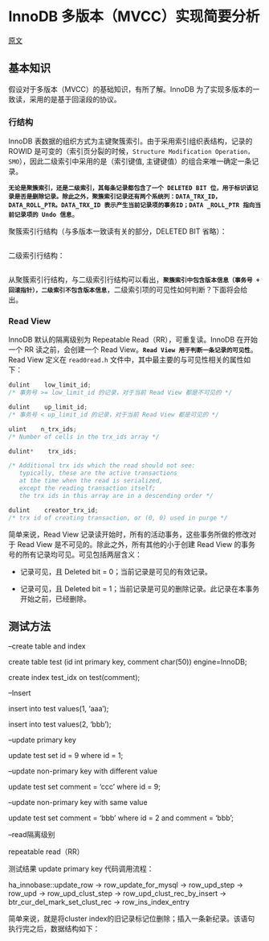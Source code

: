 # InnoDB 多版本（MVCC）实现简要分析

[原文](http://hedengcheng.com/?p=148)

## 基本知识

假设对于多版本（MVCC）的基础知识，有所了解。InnoDB 为了实现多版本的一致读，采用的是基于回滚段的协议。

### 行结构

InnoDB 表数据的组织方式为主键聚簇索引。由于采用索引组织表结构，记录的 ROWID 是可变的（索引页分裂的时候，`Structure Modification Operation，SMO`），因此二级索引中采用的是（索引键值, 主键键值）的组合来唯一确定一条记录。

**`无论是聚簇索引，还是二级索引，其每条记录都包含了一个 DELETED BIT 位，用于标识该记录是否是删除记录。除此之外，聚簇索引记录还有两个系统列：DATA_TRX_ID，DATA_ROLL_PTR。DATA_TRX_ID 表示产生当前记录项的事务ID；DATA _ROLL_PTR 指向当前记录项的 Undo 信息`**。

聚簇索引行结构（与多版本一致读有关的部分，DELETED BIT 省略）：

![]()

二级索引行结构：

![]()

从聚簇索引行结构，与二级索引行结构可以看出，**`聚簇索引中包含版本信息（事务号 + 回滚指针），二级索引不包含版本信息`**，二级索引项的可见性如何判断？下面将会给出。

### Read View

InnoDB 默认的隔离级别为 Repeatable Read（RR），可重复读。InnoDB 在开始一个 RR 读之前，会创建一个 Read View。**`Read View 用于判断一条记录的可见性`**。Read View 定义在 `read0read.h` 文件中，其中最主要的与可见性相关的属性如下：

``` c
dulint    low_limit_id;
/* 事务号 >= low_limit_id 的记录，对于当前 Read View 都是不可见的 */

dulint    up_limit_id;
/* 事务号 < up_limit_id 的记录，对于当前 Read View 都是可见的 */

ulint    n_trx_ids;
/* Number of cells in the trx_ids array */

dulint*    trx_ids;

/* Additional trx ids which the read should not see: 
   typically, these are the active transactions 
   at the time when the read is serialized,
   except the reading transaction itself; 
   the trx ids in this array are in a descending order */

dulint    creator_trx_id;
/* trx id of creating transaction, or (0, 0) used in purge */
```

简单来说，Read View 记录读开始时，所有的活动事务，这些事务所做的修改对于 Read View 是不可见的。除此之外，所有其他的小于创建 Read View 的事务号的所有记录均可见。可见包括两层含义：

* 记录可见，且 Deleted bit = 0；当前记录是可见的有效记录。

* 记录可见，且 Deleted bit = 1；当前记录是可见的删除记录。此记录在本事务开始之前，已经删除。

## 测试方法
–create table and index

create table test (id int primary key, comment char(50)) engine=InnoDB;

create index test_idx on test(comment);

–Insert

insert into test values(1, ‘aaa’);

insert into test values(2, ‘bbb’);

 

–update primary key

update test set id = 9 where id = 1;

 

–update non-primary key with different value

update test set comment = ‘ccc’ where id = 9;

 

–update non-primary key with same value

update test set comment = ‘bbb’ where id = 2 and comment = ‘bbb’;

 

–read隔离级别

repeatable read（RR）

测试结果
update primary key
代码调用流程：

ha_innobase::update_row -> row_update_for_mysql -> row_upd_step -> row_upd -> row_upd_clust_step -> row_upd_clust_rec_by_insert -> btr_cur_del_mark_set_clust_rec -> row_ins_index_entry

简单来说，就是将cluster index的旧记录标记位删除；插入一条新纪录。该语句执行完之后，数据结构如下：